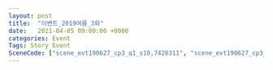```yaml
---
layout: post
title:  "이벤트_2019여름_3화"
date:   2021-04-05 09:00:00 +0000
categories: Event
Tags: Story Event
SceneCode: ["scene_evt190627_cp3_q1_s10,7428311", "scene_evt190627_cp3_q2_s10,7428321", "scene_evt190627_cp3_q3_s10,7428331", "scene_evt190627_cp3_q4_s20,7428341", "scene_evt190627_cp3_q4_s30,7428342"]
---
```

